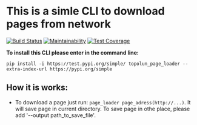 #  This is a simle CLI to download pages from network

[![Build Status](https://travis-ci.org/Topolun/python-project-lvl3.svg?branch=master)](https://travis-ci.org/Topolun/python-project-lvl3)
[![Maintainability](https://api.codeclimate.com/v1/badges/5fbfcf4562ffe7192ba0/maintainability)](https://codeclimate.com/github/Topolun/python-project-lvl3/maintainability)
[![Test Coverage](https://api.codeclimate.com/v1/badges/5fbfcf4562ffe7192ba0/test_coverage)](https://codeclimate.com/github/Topolun/python-project-lvl3/test_coverage)

**To install this CLI please enter in the command line:**

    pip install -i https://test.pypi.org/simple/ topolun_page_loader --extra-index-url https://pypi.org/simple

## How it is works:

- To download a page just run: `page_loader page_adress(http://...)`. It will save page in current directory.
To save page in othe place, please add '--output path_to_save_file'.


